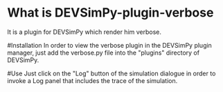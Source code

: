 # What is DEVSimPy-plugin-verbose
It is a plugin for DEVSimPy which render him verbose.

#Installation
In order to view the verbose plugin in the DEVSimPy plugin manager, just add the verbose.py file into the "plugins" directory of DEVSimPy.

#Use
Just click on the "Log" button of the simulation dialogue in order to invoke a Log panel that includes the trace of the simulation.
